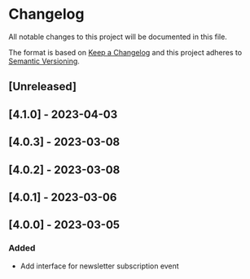 # Changelog

All notable changes to this project will be documented in this file.

The format is based on [Keep a Changelog](http://keepachangelog.com/en/1.0.0/)
and this project adheres to [Semantic Versioning](http://semver.org/spec/v2.0.0.html).

## [Unreleased]

## [4.1.0] - 2023-04-03

## [4.0.3] - 2023-03-08

## [4.0.2] - 2023-03-08

## [4.0.1] - 2023-03-06

## [4.0.0] - 2023-03-05

### Added

- Add interface for newsletter subscription event
